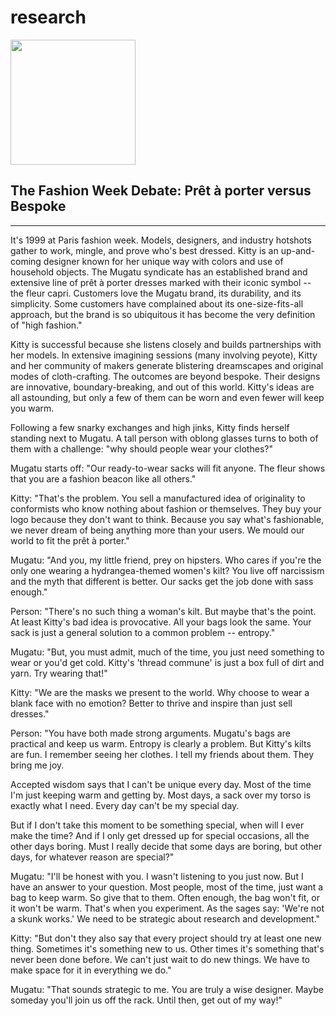 # research 

<img width="200" src="https://miro.medium.com/max/1040/1*-i-5nuj3s4xoqqw1o0oG0g.jpeg"> 

## The Fashion Week Debate: Prêt à porter versus Bespoke
<hr>
It's 1999 at Paris fashion week. Models, designers, and industry hotshots gather to work, mingle, and prove who's best dressed. Kitty is an up-and-coming designer known for her unique way with colors and use of household objects. The Mugatu syndicate has an established brand and extensive line of prêt à porter dresses marked with their iconic symbol -- the fleur capri. Customers love the Mugatu brand, its durability, and its simplicity. Some customers have complained about its one-size-fits-all approach, but the brand is so ubiquitous it has become the very definition of "high fashion."

Kitty is successful because she listens closely and builds partnerships with her models. In extensive imagining sessions (many involving peyote), Kitty and her community of makers generate blistering dreamscapes and original modes of cloth-crafting. The outcomes are beyond bespoke. Their designs are innovative, boundary-breaking, and out of this world. Kitty's ideas are all astounding, but only a few of them can be worn and even fewer will keep you warm.       

Following a few snarky exchanges and high jinks, Kitty finds herself standing next to Mugatu. A tall person with oblong glasses turns to both of them with a challenge: "why should people wear your clothes?"  

Mugatu starts off: "Our ready-to-wear sacks will fit anyone. The fleur shows that you are a fashion beacon like all others."

Kitty: "That's the problem. You sell a manufactured idea of originality to conformists who know nothing about fashion or themselves. They buy your logo because they don't want to think. Because you say what's fashionable, we never dream of being anything more than your users. We mould our world to fit the prêt à porter."
 
Mugatu: "And you, my little friend, prey on hipsters. Who cares if you're the only one wearing a hydrangea-themed women's kilt? You live off narcissism and the myth that different is better. Our sacks get the job done with sass enough." 

Person: "There's no such thing a woman's kilt. But maybe that's the point. At least Kitty's bad idea is provocative. All your bags look the same. Your sack is just a general solution to a common problem -- entropy." 

Mugatu: "But, you must admit, much of the time, you just need something to wear or you'd get cold. Kitty's 'thread commune' is just a box full of dirt and yarn. Try wearing that!" 

Kitty: "We are the masks we present to the world. Why choose to wear a blank face with no emotion? Better to thrive and inspire than just sell dresses." 

Person: "You have both made strong arguments. Mugatu's bags are practical and keep us warm. Entropy is clearly a problem.  But Kitty's kilts are fun. I remember seeing her clothes. I tell my friends about them. They bring me joy.  

Accepted wisdom says that I can't be unique every day.  Most of the time I'm just keeping warm and getting by. Most days, a sack over my torso is exactly what I need. Every day can't be my special day.  

But if I don't take this moment to be something special, when will I ever make the time? And if I only get dressed up for special occasions, all the other days boring. Must I really decide that some days are boring, but other days, for whatever reason are special?"

Mugatu: "I'll be honest with you.  I wasn't listening to you just now. But I have an answer to your question. Most people, most of the time, just want a bag to keep warm. So give that to them. Often enough, the bag won't fit, or it won't be warm. That's when you experiment.  As the sages say: 'We're not a skunk works.'  We need to be strategic about research and development."  

Kitty: "But don't they also say that every project should try at least one new thing. Sometimes it's something new to us. Other times it's something that's never been done before.  We can't just wait to do new things. We have to make space for it in everything we do."

Mugatu: "That sounds strategic to me.  You are truly a wise designer.  Maybe someday you'll join us off the rack. Until then, get out of my way!" 


